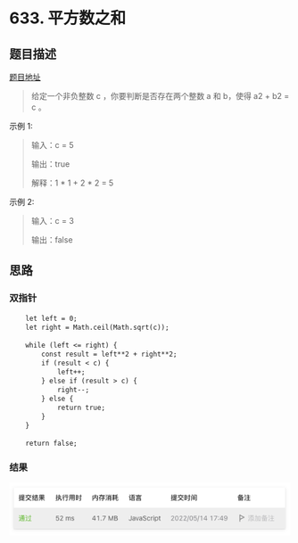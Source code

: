 # 633. 平方数之和

## 题目描述
[题目地址](https://leetcode.cn/problems/sum-of-square-numbers/)
> 给定一个非负整数 c ，你要判断是否存在两个整数 a 和 b，使得 a2 + b2 = c 。

示例 1:

> 输入：c = 5
> 
> 输出：true
> 
> 解释：1 * 1 + 2 * 2 = 5

示例 2:
> 输入：c = 3
> 
> 输出：false


## 思路

### 双指针
```
    let left = 0;
    let right = Math.ceil(Math.sqrt(c));

    while (left <= right) {
        const result = left**2 + right**2;
        if (result < c) {
            left++;
        } else if (result > c) {
            right--;
        } else {
            return true;
        }
    }

    return false;
```


### 结果
![运行结果](leetcode633.png)
